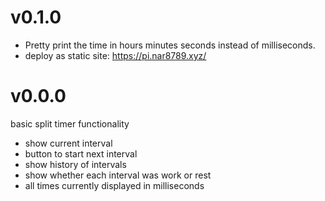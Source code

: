 # v0.1.0

- Pretty print the time in hours minutes seconds instead of milliseconds.
- deploy as static site: https://pi.nar8789.xyz/

# v0.0.0

basic split timer functionality

- show current interval
- button to start next interval
- show history of intervals
- show whether each interval was work or rest
- all times currently displayed in milliseconds
